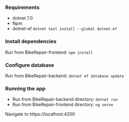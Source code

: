 ### **Requirements**
- dotnet 7.0
- Npm
- dotnet-ef `dotnet tool install --global dotnet-ef`

### Install dependencies
Run from BikeRepair-frontend: `npm install`

### Configure database
Run from BikeRepair-backend: `dotnet ef database update`

### **Running the app**
- Run from BikeRepair-backend directory: `dotnet run`
- Run from BikeRepair-frontend directory: `ng serve`

Navigate to https://localhost:4200
